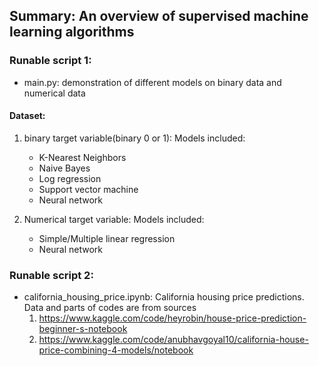 ## Summary: An overview of supervised machine learning algorithms

### Runable script 1:
- main.py: demonstration of different models on binary data and numerical data

#### Dataset: 
1. binary target variable(binary 0 or 1):
Models included:   
    - K-Nearest Neighbors
    - Naive Bayes
    - Log regression
    - Support vector machine
    - Neural network

2. Numerical target variable:
Models included:   
    - Simple/Multiple linear regression
    - Neural network
### Runable script 2:
- california_housing_price.ipynb: California housing price predictions. Data and parts of codes are from sources
  1. https://www.kaggle.com/code/heyrobin/house-price-prediction-beginner-s-notebook
  2.  https://www.kaggle.com/code/anubhavgoyal10/california-house-price-combining-4-models/notebook
